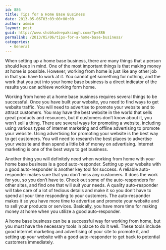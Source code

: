 ```yaml
---
id: 886
title: Tips for a Home Base Business
date: 2013-05-06T03:03:00+00:00
author: admin
layout: post
guid: http://www.shobhadeepaksingh.com/?p=886
permalink: /2013/05/06/tips-for-a-home-base-business/
categories:
  - General
---
```

When setting up a home base business, there are many things that a person should keep in mind. One of the most important things is that making money at home is possible. However, working from home is just like any other job in that you have to work at it. You cannot get something for nothing, and the work that you put into your home base business is a direct indicator of the results you can achieve working form home.

Working from home at a home base business requires several things to be successful. Once you have built your website, you need to find ways to get website traffic. You will need to advertise to promote your website and to attract customers. You may have the best website in the world that sells great products and resources, but if customers don&#8217;t know about it, you won&#8217;t sell a thing. There are several ways for promoting a website, including using various types of internet marketing and offline advertising to promote your website. Using advertising for promoting your website is the best way to get customers. You will need to research the best places to advertise your website and then spend a little bit of money on advertising. Internet marketing is one of the best ways to get business.

Another thing you will definitely need when working from home with your home base business is a good auto-responder. Setting up your website with a good auto-responder is another key tool for success. A reliable auto-responder makes sure that you don&#8217;t miss any customers. It does the work for you, so you don&#8217;t have to. Check out some of the auto-responders for other sites, and find one that will suit your needs. A quality auto-responder will take care of a lot of tedious details and make it so you don&#8217;t have to spend all your time responding to your customers. The auto-responder makes it so you have more time to advertise and promote your website and to sell your products or services. Basically, you have more time for making money at home when you utilize a good auto-responder.

A home base business can be a successful way for working from home, but you must have the necessary tools in place to do it well. These tools include good internet marketing and advertising of your site to promote it, and setting up your website with a good auto-responder to get back to potential customers immediately.